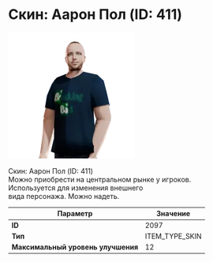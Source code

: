# Скин: Аарон Пол (ID: 411)

![Item Image](../img/2097.webp?raw=true)

Скин: Аарон Пол (ID: 411)<br>Можно приобрести на центральном рынке у игроков.<br>Используется для изменения внешнего<br>вида персонажа. Можно надеть.


| Параметр | Значение |
|----------|----------|
| **ID** | 2097 |
| **Тип** | ITEM_TYPE_SKIN |
| **Максимальный уровень улучшения** | 12 |

